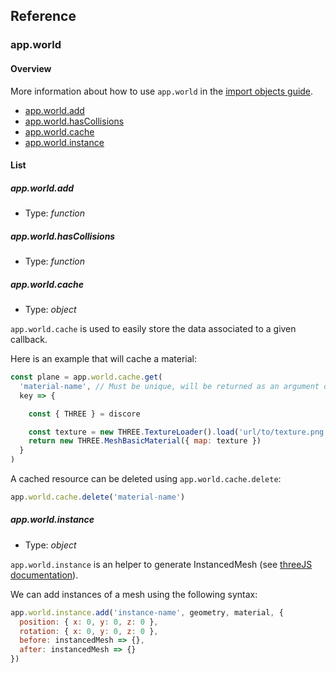## Reference

### app.world

#### Overview

More information about how to use `app.world` in the [import objects guide](./pages/guides/import-objects.md).

- [app.world.add](#app.world.add)
- [app.world.hasCollisions](#app.world.hascollisions)
- [app.world.cache](#app.world.cache)
- [app.world.instance](#app.world.instance)

#### List

##### **app.world.add**
- Type: _function_

##### **app.world.hasCollisions**
- Type: _function_

##### **app.world.cache**
- Type: _object_

`app.world.cache` is used to easily store the data associated to a given callback.

Here is an example that will cache a material:
```javascript
const plane = app.world.cache.get(
  'material-name', // Must be unique, will be returned as an argument of the callback
  key => {

    const { THREE } = discore

    const texture = new THREE.TextureLoader().load('url/to/texture.png')
    return new THREE.MeshBasicMaterial({ map: texture })
  }
)
```

A cached resource can be deleted using `app.world.cache.delete`:
```javascript
app.world.cache.delete('material-name')
```

##### **app.world.instance**
- Type: _object_

`app.world.instance` is an helper to generate InstancedMesh (see [threeJS documentation](https://threejs.org/docs/#api/en/objects/InstancedMesh)).

We can add instances of a mesh using the following syntax:
```javascript
app.world.instance.add('instance-name', geometry, material, {
  position: { x: 0, y: 0, z: 0 },
  rotation: { x: 0, y: 0, z: 0 },
  before: instancedMesh => {},
  after: instancedMesh => {}
})
```
